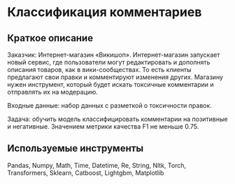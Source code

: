 # Классификация комментариев

## Краткое описание 

Заказчик: Интернет-магазин «Викишоп».
Интернет-магазин запускает новый сервис, где пользователи могут редактировать и дополнять описания товаров, как в вики-сообществах. То есть клиенты предлагают свои правки и комментируют изменения других. Магазину нужен инструмент, который будет искать токсичные комментарии и отправлять их на модерацию.

Входные данные: набор данных с разметкой о токсичности правок.

Задача: обучить модель классифицировать комментарии на позитивные и негативные. Значением метрики качества F1 не меньше 0.75.


## Используемые инструменты

Pandas, Numpy, Math, Time, Datetime, Re, String, Nltk, Torch, Transformers, Sklearn, Catboost, Lightgbm, Matplotlib
